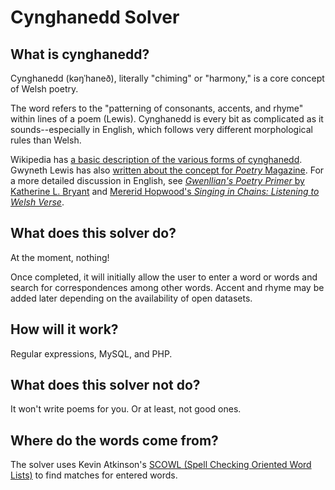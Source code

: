 # Cynghanedd Solver

## What is cynghanedd?

Cynghanedd (kəŋˈhaneð), literally "chiming" or "harmony," is a core concept of Welsh poetry. 

The word refers to the "patterning of consonants, accents, and rhyme" within lines of a poem (Lewis). Cynghanedd is every bit as complicated as it sounds--especially in English, which follows very different morphological rules than Welsh.

Wikipedia has [a basic description of the various forms of cynghanedd](https://en.wikipedia.org/wiki/Cynghanedd). Gwyneth Lewis has also [written about the concept for _Poetry_ Magazine](https://www.poetryfoundation.org/poetrymagazine/articles/70172/extreme-welsh-meter). For a more detailed discussion in English, see [_Gwenllian's Poetry Primer_ by Katherine L. Bryant](https://web.archive.org/web/20050308123639/http://home.comcast.net/~bryant.katherine/primer.html) and [Mererid Hopwood's _Singing in Chains: Listening to Welsh Verse_](https://wou.on.worldcat.org/search?queryString=no:56912518&databaseList=638#/oclc/56912518). 

## What does this solver do?

At the moment, nothing!

Once completed, it will initially allow the user to enter a word or words and search for correspondences among other words. Accent and rhyme may be added later depending on the availability of open datasets.

## How will it work?

Regular expressions, MySQL, and PHP.

## What does this solver not do?

It won't write poems for you. Or at least, not good ones.

## Where do the words come from?

The solver uses Kevin Atkinson's [SCOWL (Spell Checking Oriented Word Lists)](http://wordlist.aspell.net/scowl-readme/) to find matches for entered words.
